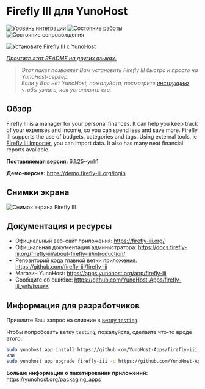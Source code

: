 <!--
Важно: этот README был автоматически сгенерирован <https://github.com/YunoHost/apps/tree/master/tools/readme_generator>
Он НЕ ДОЛЖЕН редактироваться вручную.
-->

# Firefly III для YunoHost

[![Уровень интеграции](https://apps.yunohost.org/badge/integration/firefly-iii)](https://ci-apps.yunohost.org/ci/apps/firefly-iii/)
![Состояние работы](https://apps.yunohost.org/badge/state/firefly-iii)
![Состояние сопровождения](https://apps.yunohost.org/badge/maintained/firefly-iii)

[![Установите Firefly III с YunoHost](https://install-app.yunohost.org/install-with-yunohost.svg)](https://install-app.yunohost.org/?app=firefly-iii)

*[Прочтите этот README на других языках.](./ALL_README.md)*

> *Этот пакет позволяет Вам установить Firefly III быстро и просто на YunoHost-сервер.*  
> *Если у Вас нет YunoHost, пожалуйста, посмотрите [инструкцию](https://yunohost.org/install), чтобы узнать, как установить его.*

## Обзор

Firefly III is a manager for your personal finances. It can help you keep track of your expenses and income, so you can spend less and save more. Firefly III supports the use of budgets, categories and tags. Using external tools, ie [Firefly III Importer](https://github.com/YunoHost-Apps/firefly-iii-di_ynh), you can import data. It also has many neat financial reports available.


**Поставляемая версия:** 6.1.25~ynh1

**Демо-версия:** <https://demo.firefly-iii.org/login>

## Снимки экрана

![Снимок экрана Firefly III](./doc/screenshots/imac-complete.png)

## Документация и ресурсы

- Официальный веб-сайт приложения: <https://firefly-iii.org/>
- Официальная документация администратора: <https://docs.firefly-iii.org/firefly-iii/about-firefly-iii/introduction/>
- Репозиторий кода главной ветки приложения: <https://github.com/firefly-iii/firefly-iii>
- Магазин YunoHost: <https://apps.yunohost.org/app/firefly-iii>
- Сообщите об ошибке: <https://github.com/YunoHost-Apps/firefly-iii_ynh/issues>

## Информация для разработчиков

Пришлите Ваш запрос на слияние в [ветку `testing`](https://github.com/YunoHost-Apps/firefly-iii_ynh/tree/testing).

Чтобы попробовать ветку `testing`, пожалуйста, сделайте что-то вроде этого:

```bash
sudo yunohost app install https://github.com/YunoHost-Apps/firefly-iii_ynh/tree/testing --debug
или
sudo yunohost app upgrade firefly-iii -u https://github.com/YunoHost-Apps/firefly-iii_ynh/tree/testing --debug
```

**Больше информации о пакетировании приложений:** <https://yunohost.org/packaging_apps>
